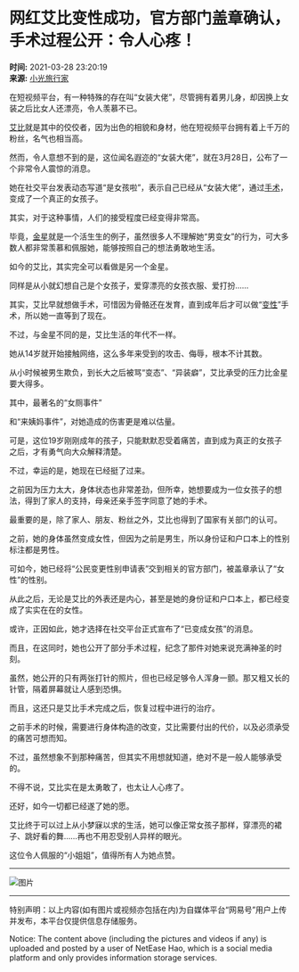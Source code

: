 # 网红艾比变性成功，官方部门盖章确认，手术过程公开：令人心疼！

**时间:** 2021-03-28 23:20:19  
**来源:** [小光旅行家](https://www.163.com/dy/media/T1540449572610.html)  

在短视频平台，有一种特殊的存在叫“女装大佬”，尽管拥有着男儿身，却因换上女装之后比女人还漂亮，令人羡慕不已。

[艾比](https://ent.163.com/keywords/8/7/827e6bd4/1.html)就是其中的佼佼者，因为出色的相貌和身材，他在短视频平台拥有着上千万的粉丝，名气也相当高。

然而，令人意想不到的是，这位闻名遐迩的“女装大佬”，就在3月28日，公布了一个非常令人震惊的消息。

她在社交平台发表动态写道“是女孩啦”，表示自己已经从“女装大佬”，通过[手术](https://ent.163.com/keywords/6/4/624b672f/1.html)，变成了一个真正的女孩子。

其实，对于这种事情，人们的接受程度已经变得非常高。

毕竟，[金星](https://ent.163.com/keywords/9/d/91d1661f/1.html)就是一个活生生的例子，虽然很多人不理解她“男变女”的行为，可大多数人都非常羡慕和佩服她，能够按照自己的想法勇敢地生活。

如今的艾比，其实完全可以看做是另一个金星。

同样是从小就幻想自己是个女孩子，爱穿漂亮的女孩衣服、爱打扮……

其实，艾比早就想做手术，可惜因为骨骼还在发育，直到成年后才可以做“[变性](https://ent.163.com/keywords/5/d/53d86027/1.html)”手术，所以她一直等到了现在。

不过，与金星不同的是，艾比生活的年代不一样。

她从14岁就开始接触网络，这么多年来受到的攻击、侮辱，根本不计其数。

从小时候被男生欺负，到长大之后被骂“变态”、“异装癖”，艾比承受的压力比金星要大得多。

其中，最著名的“女厕事件”

和“来姨妈事件”，对她造成的伤害更是难以估量。

可是，这位19岁刚刚成年的孩子，只能默默忍受着痛苦，直到成为真正的女孩子之后，才有勇气向大众解释清楚。

不过，幸运的是，她现在已经挺了过来。

之前因为压力太大，身体状态也非常差劲，但所幸，她想要成为一位女孩子的想法，得到了家人的支持，母亲还亲手签字同意了她的手术。

最重要的是，除了家人、朋友、粉丝之外，艾比也得到了国家有关部门的认可。

之前，她的身体虽然变成女性，但因为之前是男生，所以身份证和户口本上的性别标注都是男性。

可如今，她已经将“公民变更性别申请表”交到相关的官方部门，被盖章承认了“女性”的性别。

从此之后，无论是艾比的外表还是内心，甚至是她的身份证和户口本上，都已经变成了实实在在的女性。

或许，正因如此，她才选择在社交平台正式宣布了“已变成女孩”的消息。

而且，在这同时，她也公开了部分手术过程，纪念了那件对她来说充满神圣的时刻。

虽然，她公开的只有两张打针的照片，但也已经足够令人浑身一颤。那又粗又长的针管，隔着屏幕就让人感到恐惧。

而且，这还只是艾比手术完成之后，恢复过程中进行的治疗。

之前手术的时候，需要进行身体构造的改变，艾比需要付出的代价，以及必须承受的痛苦可想而知。

不过，虽然想象不到那种痛苦，但其实不用想就知道，绝对不是一般人能够承受的。

不得不说，艾比实在是太勇敢了，也太让人心疼了。

还好，如今一切都已经遂了她的愿。

艾比终于可以过上从小梦寐以求的生活，她可以像正常女孩子那样，穿漂亮的裙子、跳好看的舞……再也不用忍受别人异样的眼光。

这位令人佩服的“小姐姐”，值得所有人为她点赞。

---

![图片](http://cms-bucket.ws.126.net/2021/0127/357470cdj00qnjvbq0005c2003o003om00690069.jpg)

---

特别声明：以上内容(如有图片或视频亦包括在内)为自媒体平台“网易号”用户上传并发布，本平台仅提供信息存储服务。

Notice: The content above (including the pictures and videos if any) is uploaded and posted by a user of NetEase Hao, which is a social media platform and only provides information storage services.